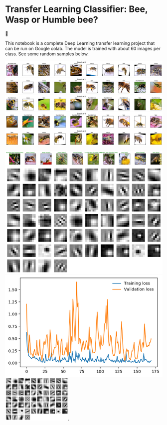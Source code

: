 # Transfer Learning Classifier: Bee, Wasp or Humble bee? 
🐝

This notebook is a complete Deep Learning transfer learning project that can be run on Google colab. The model is trained with about 60 images per class. See some random samples below. 

![train_dataset_batch1](https://github.com/andyherzberg/pytorch-transfer-learning-classifier/blob/master/Download.png)
![train_dataset_batch2](https://github.com/andyherzberg/pytorch-transfer-learning-classifier/blob/master/Download%20(1).png)
![train_dataset_batch3](https://github.com/andyherzberg/pytorch-transfer-learning-classifier/blob/master/Download%20(2).png)
![train_dataset_batch4](https://github.com/andyherzberg/pytorch-transfer-learning-classifier/blob/master/Download%20(3).png)
![train_dataset_batch5](https://github.com/andyherzberg/pytorch-transfer-learning-classifier/blob/master/Download%20(4).png)

![train_dataset_batch5](https://github.com/andyherzberg/pytorch-transfer-learning-classifier/blob/master/Download%20(5).png)
![train_dataset_batch5](https://github.com/andyherzberg/pytorch-transfer-learning-classifier/blob/master/Download%20(6).png)
![train_dataset_batch5](https://github.com/andyherzberg/pytorch-transfer-learning-classifier/blob/master/Download%20(7).png)
<img src="https://github.com/andyherzberg/pytorch-transfer-learning-classifier/blob/master/Download%20(6).png" width="40%">.
